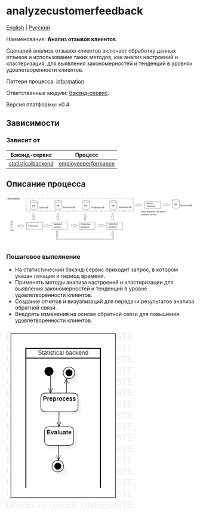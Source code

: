 # analyzecustomerfeedback

[English](analyzecustomerfeedback.md) | [Русский](analyzecustomerfeedback.ru.md)

Наименование: **Анализ отзывов клиентов**.

Сценарий анализа отзывов клиентов включает обработку данных отзывов и использование таких методов, как анализ настроений и кластеризация, для выявления закономерностей и тенденций в уровнях удовлетворенности клиентов.

Паттерн процесса: [information](../../processpatterns/information.ru.md)

Ответственные модули: [бэкэнд-сервис](../../backend/statisticalbackend.md).

Версия платформы: v0.4

## Зависимости

### Зависит от

| Бэкэнд-сервис | Процесс |
| --- | ---- |
| [statisticalbackend](../../backend/statisticalbackend.ru.md) | [employeeperformance](../statisticalbackend/employeeperformance.ru.md) |

## Описание процесса

![information_overall](../../img/processpatterns/information_overall.png)

### Пошаговое выполнение

- На статистический бэкэнд-сервис приходит запрос, в котором указан локация и период времени.
- Применять методы анализа настроений и кластеризации для выявления закономерностей и тенденций в уровне удовлетворенности клиентов.
- Создание отчетов и визуализаций для передачи результатов анализа обратной связи.
- Внедрять изменения на основе обратной связи для повышения удовлетворенности клиентов.

![statisticalbackend.analyzecustomerfeedback](../../img/activitydiagrams/statisticalbackend.analyzecustomerfeedback.png)
